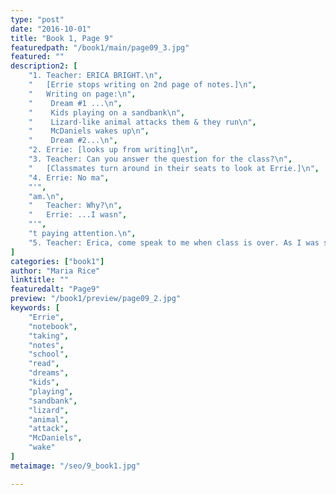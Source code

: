 ```yaml
---
type: "post"
date: "2016-10-01"
title: "Book 1, Page 9"
featuredpath: "/book1/main/page09_3.jpg"
featured: ""
description2: [
    "1. Teacher: ERICA BRIGHT.\n",
    "   [Errie stops writing on 2nd page of notes.]\n",
    "   Writing on page:\n",
    "    Dream #1 ...\n",
    "    Kids playing on a sandbank\n",
    "    Lizard-like animal attacks them & they run\n",
    "    McDaniels wakes up\n",
    "    Dream #2...\n",
    "2. Errie: [looks up from writing]\n",
    "3. Teacher: Can you answer the question for the class?\n",
    "   [Classmates turn around in their seats to look at Errie.]\n",
    "4. Errie: No ma",
    "'",
    "am.\n",
    "   Teacher: Why?\n",
    "   Errie: ...I wasn",
    "'",
    "t paying attention.\n",
    "5. Teacher: Erica, come speak to me when class is over. As I was saying...\n",
]
categories: ["book1"]
author: "Maria Rice"
linktitle: ""
featuredalt: "Page9"
preview: "/book1/preview/page09_2.jpg"
keywords: [
    "Errie", 
    "notebook", 
    "taking",
    "notes", 
    "school", 
    "read", 
    "dreams",
    "kids",
    "playing",
    "sandbank",
    "lizard",
    "animal",
    "attack",
    "McDaniels",
    "wake"
]
metaimage: "/seo/9_book1.jpg"

---
```


